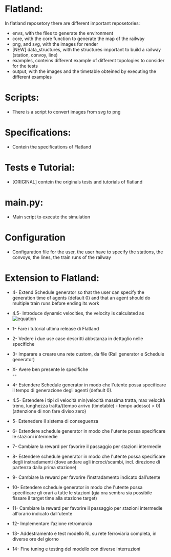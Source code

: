 # Flatland:  
In flatland reposetory there are different important reposetories:
- envs, with the files to generate the environment
- core, with the core function to generate the map of the railway
- png, and svg, with the images for render
- [NEW] data_structures, with the structures important to build a railway (station, convoy, line)
- examples, conteins different example of different topologies to consider for the tests
- output, with the images and the timetable obteined by executing the different examples 

# Scripts:    
- There is a script to convert images from svg to png

# Specifications:
- Contein the specifications of Flatland

# Tests e Tutorial:
- [ORIGINAL] contein the originals tests and tutorials of flatland

# main.py:
- Main script to execute the simulation

 # Configuration
 - Configuration file for the user, the user have to specify the stations, the convoys, the lines, the train runs of the railway

# Extension to Flatland:
- 4- Extend Schedule generator so that the user can specify the generation time of agents (default 0) and that an agent should do multiple train runs before ending its work
- 4.5- Introduce dynamic velocities, the velocity is calculated as ![equation](<img src="https://bit.ly/3lOMEHY" align="center" border="0" alt="\min(maxLineVelocity, maxTrainVelocity, \frac{len }{arrivalTime - timeNow}) " width="568" height="44" />)
- 1- Fare i tutorial ultima release di Flatland
- 2- Vedere i due use case descritti abbstanza in dettaglio nelle specifiche
- 3- Imparare a creare una rete custom, da file (Rail generator e Schedule generator)
- X- Avere ben presente le specifiche    
--
- 4- Estendere Schedule generator in modo che l'utente possa specificare il tempo di generazione degli agenti (default 0).
- 4.5- Estendere i tipi di velocità min(velocità massima tratta, max velocità treno, lunghezza tratta/(tempo arrivo (timetable) - tempo adesso) > 0) (attenzione di non fare diviso zero)
- 5- Estenedere il sistema di conseguenza
- 6- Estendere schedule generator in modo che l'utente possa specificare le stazioni intermedie
- 7- Cambiare la reward per favorire il passaggio per stazioni intermedie

- 8- Estendere schedule generator in modo che l'utente possa specificare degli instradamenti (dove andare agli incroci/scambi, incl. direzione di partenza dalla prima stazione)
- 9- Cambiare la reward per favorire l’instradamento indicato dall’utente
- 10- Estendere schedule generator in modo che l'utente possa specificare gli orari a tutte le stazioni (già ora sembra sia possibile fissare il target time alla stazione target)

- 11- Cambiare la reward per favorire il passaggio per stazioni intermedie all'orario indicato dall'utente

- 12- Implementare l’azione retromarcia

- 13- Addestramento e test modello RL su rete ferroviaria completa, in diverse ore del giorno
- 14- Fine tuning e testing del modello con diverse interruzioni
